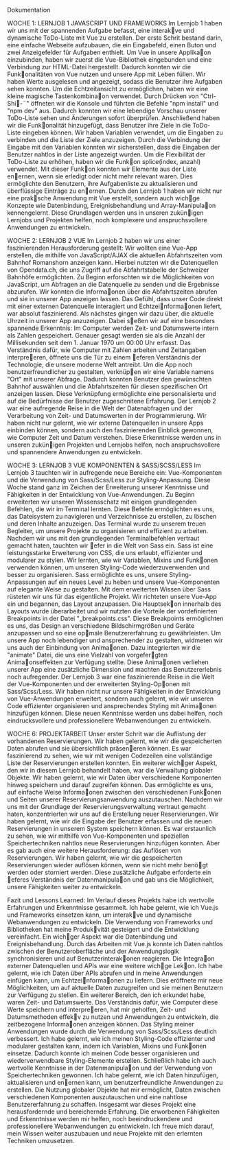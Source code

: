 Dokumentation

WOCHE 1: LERNJOB 1 JAVASCRIPT UND FRAMEWORKS
Im Lernjob 1 haben wir uns mit der spannenden Aufgabe befasst, eine interak􀆟ve und dynamische ToDo-Liste mit Vue zu erstellen. Der erste Schrit bestand darin, eine einfache Webseite aufzubauen, die ein Eingabefeld, einen Buton und zwei Anzeigefelder für Aufgaben enthielt.
Um Vue in unsere Applika􀆟on einzubinden, haben wir zuerst die Vue-Bibliothek eingebunden und eine Verbindung zur HTML-Datei hergestellt. Dadurch konnten wir die Funk􀆟onalitäten von Vue nutzen und unsere App mit Leben füllen. Wir haben Werte ausgelesen und angezeigt, sodass die Benutzer ihre Aufgaben sehen konnten.
Um die Echtzeitansicht zu ermöglichen, haben wir eine kleine magische Tastenkombina􀆟on verwendet. Durch Drücken von "Ctrl-Shi􀅌-¨" öffneten wir die Konsole und führten die Befehle "npm install" und "npm dev" aus. Dadurch konnten wir eine lebendige Vorschau unserer ToDo-Liste sehen und Änderungen sofort überprüfen.
Anschließend haben wir die Funk􀆟onalität hinzugefügt, dass Benutzer ihre Ziele in die ToDo-Liste eingeben können. Wir haben Variablen verwendet, um die Eingaben zu verbinden und die Liste der Ziele anzuzeigen. Durch die Verbindung der Eingabe mit den Variablen konnten wir sicherstellen, dass die Eingaben der Benutzer nahtlos in der Liste angezeigt wurden.
Um die Flexibilität der ToDo-Liste zu erhöhen, haben wir die Funk􀆟on splice(index, anzahl) verwendet. Mit dieser Funk􀆟on konnten wir Elemente aus der Liste en􀆞ernen, wenn sie erledigt oder nicht mehr relevant waren. Dies ermöglichte den Benutzern, ihre Aufgabenliste zu aktualisieren und überflüssige Einträge zu en􀆞ernen.
Durch den Lernjob 1 haben wir nicht nur eine prak􀆟sche Anwendung mit Vue erstellt, sondern auch wich􀆟ge Konzepte wie Datenbindung, Ereignisbehandlung und Array-Manipula􀆟on kennengelernt. Diese Grundlagen werden uns in unseren zukün􀅌igen Lernjobs und Projekten helfen, noch komplexere und anspruchsvollere Anwendungen zu entwickeln.

WOCHE 2: LERNJOB 2 VUE
Im Lernjob 2 haben wir uns einer faszinierenden Herausforderung gestellt: Wir wollten eine Vue-App erstellen, die mithilfe von JavaScript/AJAX die aktuellen Abfahrtszeiten vom Bahnhof Romanshorn anzeigen kann. Hierbei nutzten wir die Datenquellen von Opendata.ch, die uns Zugriff auf die Abfahrtstabelle der Schweizer Bahnhöfe ermöglichten.
Zu Beginn erforschten wir die Möglichkeiten von JavaScript, um Abfragen an die Datenquelle zu senden und die Ergebnisse abzurufen. Wir konnten die Informa􀆟onen über die Abfahrtszeiten abrufen und sie in unserer App anzeigen lassen. Das Gefühl, dass unser Code direkt mit einer externen Datenquelle interagiert und Echtzei􀆟nforma􀆟onen liefert, war absolut faszinierend.
Als nächstes gingen wir dazu über, die aktuelle Uhrzeit in unserer App anzuzeigen. Dabei s􀆟eßen wir auf eine besonders spannende Erkenntnis: Im Computer werden Zeit- und Datumswerte intern als Zahlen gespeichert. Genauer gesagt werden sie als die Anzahl der Millisekunden seit dem 1. Januar 1970 um 00:00 Uhr erfasst. Das Verständnis dafür, wie Computer mit Zahlen arbeiten und Zeitangaben interpre􀆟eren, öffnete uns die Tür zu einem 􀆟eferen Verständnis der Technologie, die unsere moderne Welt antreibt.
Um die App noch benutzerfreundlicher zu gestalten, verknüp􀅌en wir eine Variable namens "Ort" mit unserer Abfrage. Dadurch konnten Benutzer den gewünschten Bahnhof auswählen und die Abfahrtszeiten für diesen spezifischen Ort anzeigen lassen. Diese Verknüpfung ermöglichte eine personalisierte und auf die Bedürfnisse der Benutzer zugeschnitene Erfahrung.
Der Lernjob 2 war eine aufregende Reise in die Welt der Datenabfragen und der Verarbeitung von Zeit- und Datumswerten in der Programmierung. Wir haben nicht nur gelernt, wie wir externe Datenquellen in unsere Apps einbinden können, sondern auch den faszinierenden Einblick gewonnen, wie Computer Zeit und Datum verstehen. Diese Erkenntnisse werden uns in unseren zukün􀅌igen Projekten und Lernjobs helfen, noch anspruchsvollere und spannendere Anwendungen zu entwickeln.

WOCHE 3: LERNJOB 3 VUE KOMPONENTEN & SASS/SCSS/LESS
Im Lernjob 3 tauchten wir in aufregende neue Bereiche ein: Vue-Komponenten und die Verwendung von Sass/Scss/Less zur Styling-Anpassung. Diese Woche stand ganz im Zeichen der Erweiterung unserer Kenntnisse und Fähigkeiten in der Entwicklung von Vue-Anwendungen.
Zu Beginn erweiterten wir unseren Wissensschatz mit einigen grundlegenden Befehlen, die wir im Terminal lernten. Diese Befehle ermöglichten es uns, das Dateisystem zu navigieren und Verzeichnisse zu erstellen, zu löschen und deren Inhalte anzuzeigen. Das Terminal wurde zu unserem treuen Begleiter, um unsere Projekte zu organisieren und effizient zu arbeiten.
Nachdem wir uns mit den grundlegenden Terminalbefehlen vertraut gemacht haten, tauchten wir 􀆟efer in die Welt von Sass ein. Sass ist eine leistungsstarke Erweiterung von CSS, die uns erlaubt, effizienter und modularer zu stylen. Wir lernten, wie wir Variablen, Mixins und Funk􀆟onen verwenden können, um unseren Styling-Code wiederzuverwenden und besser zu organisieren. Sass ermöglichte es uns, unsere Styling-Anpassungen auf ein neues Level zu heben und unsere Vue-Komponenten auf elegante Weise zu gestalten.
Mit dem erweiterten Wissen über Sass rüsteten wir uns für das eigentliche Projekt. Wir richteten unsere Vue-App ein und begannen, das Layout anzupassen. Die Hauptsek􀆟on innerhalb des Layouts wurde überarbeitet und wir nutzten die Vorteile der vordefinierten Breakpoints in der Datei "_breakpoints.css". Diese Breakpoints ermöglichten es uns, das Design an verschiedene Bildschirmgrößen und Geräte anzupassen und so eine op􀆟male Benutzererfahrung zu gewährleisten.
Um unsere App noch lebendiger und ansprechender zu gestalten, widmeten wir uns auch der Einbindung von Anima􀆟onen. Dazu integrierten wir die "animate" Datei, die uns eine Vielzahl von vorgefer􀆟gten Anima􀆟onseffekten zur Verfügung stellte. Diese Anima􀆟onen verliehen unserer App eine zusätzliche Dimension und machten das Benutzererlebnis noch aufregender.
Der Lernjob 3 war eine faszinierende Reise in die Welt der Vue-Komponenten und der erweiterten Styling-Op􀆟onen mit Sass/Scss/Less. Wir haben nicht nur unsere Fähigkeiten in der Entwicklung von Vue-Anwendungen erweitert, sondern auch gelernt, wie wir unseren Code effizienter organisieren und ansprechendes Styling mit Anima􀆟onen hinzufügen können. Diese neuen Kenntnisse werden uns dabei helfen, noch eindrucksvollere und professionellere Webanwendungen zu entwickeln.

WOCHE 6: PROJEKTARBEIT
Unser erster Schrit war die Auflistung der vorhandenen Reservierungen. Wir haben gelernt, wie wir die gespeicherten Daten abrufen und sie übersichtlich präsen􀆟eren können. Es war faszinierend zu sehen, wie wir mit wenigen Codezeilen eine vollständige Liste der Reservierungen erstellen konnten.
Ein weiterer wich􀆟ger Aspekt, den wir in diesem Lernjob behandelt haben, war die Verwaltung globaler Objekte. Wir haben gelernt, wie wir Daten über verschiedene Komponenten hinweg speichern und darauf zugreifen können. Das ermöglichte es uns, auf einfache Weise Informa􀆟onen zwischen den verschiedenen Funk􀆟onen und Seiten unserer Reservierungsanwendung auszutauschen.
Nachdem wir uns mit der Grundlage der Reservierungsverwaltung vertraut gemacht haten, konzentrierten wir uns auf die Erstellung neuer Reservierungen. Wir haben gelernt, wie wir die Eingabe der Benutzer erfassen und die neuen Reservierungen in unserem System speichern können. Es war erstaunlich zu sehen, wie wir mithilfe von Vue-Komponenten und speziellen Speichertechniken nahtlos neue Reservierungen hinzufügen konnten.
Aber es gab auch eine weitere Herausforderung: das Auflösen von Reservierungen. Wir haben gelernt, wie wir die gespeicherten Reservierungen wieder auflösen können, wenn sie nicht mehr benö􀆟gt werden oder storniert werden. Diese zusätzliche Aufgabe erforderte ein 􀆟eferes Verständnis der Datenmanipula􀆟on und gab uns die Möglichkeit, unsere Fähigkeiten weiter zu entwickeln.



Fazit und Lessons Learned:
Im Verlauf dieses Projekts habe ich wertvolle Erfahrungen und Erkenntnisse gesammelt. Ich habe gelernt, wie ich Vue.js und Frameworks einsetzen kann, um interak􀆟ve und dynamische Webanwendungen zu entwickeln. Die Verwendung von Frameworks und Bibliotheken hat meine Produk􀆟vität gesteigert und die Entwicklung vereinfacht.
Ein wich􀆟ger Aspekt war die Datenbindung und Ereignisbehandlung. Durch das Arbeiten mit Vue.js konnte ich Daten nahtlos zwischen der Benutzeroberfläche und der Anwendungslogik synchronisieren und auf Benutzerinterak􀆟onen reagieren.
Die Integra􀆟on externer Datenquellen und APIs war eine weitere wich􀆟ge Lek􀆟on. Ich habe gelernt, wie ich Daten über APIs abrufen und in meine Anwendungen einfügen kann, um Echtzei􀆟nforma􀆟onen zu liefern. Dies eröffnete mir neue Möglichkeiten, um auf aktuelle Daten zuzugreifen und sie meinen Benutzern zur Verfügung zu stellen.
Ein weiterer Bereich, den ich erkundet habe, waren Zeit- und Datumswerte. Das Verständnis dafür, wie Computer diese Werte speichern und interpre􀆟eren, hat mir geholfen, Zeit- und Datumsmethoden effek􀆟v zu nutzen und Anwendungen zu entwickeln, die zeitbezogene Informa􀆟onen anzeigen können.
Das Styling meiner Anwendungen wurde durch die Verwendung von Sass/Scss/Less deutlich verbessert. Ich habe gelernt, wie ich meinen Styling-Code effizienter und modularer gestalten kann, indem ich Variablen, Mixins und Funk􀆟onen einsetze. Dadurch konnte ich meinen Code besser organisieren und wiederverwendbare Styling-Elemente erstellen.
Schließlich habe ich auch wertvolle Kenntnisse in der Datenmanipula􀆟on und der Verwendung von Speichertechniken gewonnen. Ich habe gelernt, wie ich Daten hinzufügen, aktualisieren und en􀆞ernen kann, um benutzerfreundliche Anwendungen zu erstellen. Die Nutzung globaler Objekte hat mir ermöglicht, Daten zwischen verschiedenen Komponenten auszutauschen und eine nahtlose Benutzererfahrung zu schaffen.
Insgesamt war dieses Projekt eine herausfordernde und bereichernde Erfahrung. Die erworbenen Fähigkeiten und Erkenntnisse werden mir helfen, noch beeindruckendere und professionellere Webanwendungen zu entwickeln. Ich freue mich darauf, mein Wissen weiter auszubauen und neue Projekte mit den erlernten Techniken umzusetzen.